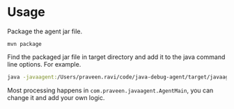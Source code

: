 # Usage
Package the agent jar file.
```
mvn package
```

Find the packaged jar file in target directory and add it to the java command line options.
For example.
```bash
java -javaagent:/Users/praveen.ravi/code/java-debug-agent/target/javaagent-0.1.0-SNAPSHOT-jar-with-dependencies.jar Test
```

Most processing happens in `com.praveen.javaagent.AgentMain`, you can change it and add your own logic.
